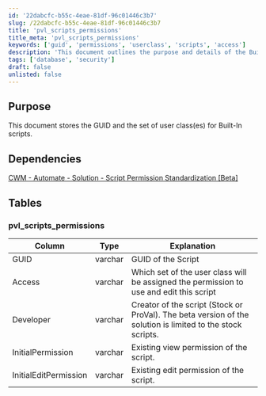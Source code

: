 ```yaml
---
id: '22dabcfc-b55c-4eae-81df-96c01446c3b7'
slug: /22dabcfc-b55c-4eae-81df-96c01446c3b7
title: 'pvl_scripts_permissions'
title_meta: 'pvl_scripts_permissions'
keywords: ['guid', 'permissions', 'userclass', 'scripts', 'access']
description: 'This document outlines the purpose and details of the Built-In Scripts Permissions, including the GUID and user class assignments for script access and editing. It also highlights dependencies and provides a table detailing the structure of the pvl_scripts_permissions table.'
tags: ['database', 'security']
draft: false
unlisted: false
---
```


## Purpose

This document stores the GUID and the set of user class(es) for Built-In scripts.

## Dependencies

[CWM - Automate - Solution - Script Permission Standardization [Beta]](/docs/331d820a-8030-4bcf-9809-c726a85f59f3)

## Tables

### pvl_scripts_permissions

| Column               | Type    | Explanation                                                                                       |
|----------------------|---------|---------------------------------------------------------------------------------------------------|
| GUID                 | varchar | GUID of the Script                                                                                |
| Access               | varchar | Which set of the user class will be assigned the permission to use and edit this script          |
| Developer            | varchar | Creator of the script (Stock or ProVal). The beta version of the solution is limited to the stock scripts. |
| InitialPermission    | varchar | Existing view permission of the script.                                                          |
| InitialEditPermission| varchar | Existing edit permission of the script.                                                           |
